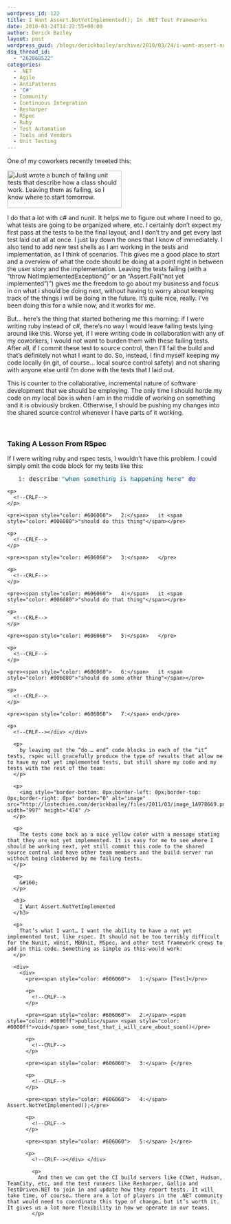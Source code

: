 ```yaml
---
wordpress_id: 122
title: I Want Assert.NotYetImplemented(); In .NET Test Frameworks
date: 2010-03-24T14:22:55+00:00
author: Derick Bailey
layout: post
wordpress_guid: /blogs/derickbailey/archive/2010/03/24/i-want-assert-notyetimplemented-in-net-test-frameworks.aspx
dsq_thread_id:
  - "262068522"
categories:
  - .NET
  - Agile
  - AntiPatterns
  - 'C#'
  - Community
  - Continuous Integration
  - Resharper
  - RSpec
  - Ruby
  - Test Automation
  - Tools and Vendors
  - Unit Testing
---
```

One of my coworkers recently tweeted this:

[<img style="border-bottom: 0px;border-left: 0px;border-top: 0px;border-right: 0px" border="0" alt="Just wrote a bunch of failing unit tests that describe how a class should work. Leaving them as failing, so I know where to start tomorrow." src="http://lostechies.com/derickbailey/files/2011/03/image_0207E919.png" width="266" height="87" />](http://twitter.com/RossCode/status/10963796437) 

I do that a lot with c# and nunit. It helps me to figure out where I need to go, what tests are going to be organized where, etc. I certainly don’t expect my first pass at the tests to be the final layout, and I don’t try and get every last test laid out all at once. I just lay down the ones that I know of immediately. I also tend to add new test shells as I am working in the tests and implementation, as I think of scenarios. This gives me a good place to start and a overview of what the code should be doing at a point right in between the user story and the implementation. Leaving the tests failing (with a “throw NotImplementedException()” or an “Assert.Fail(“not yet implemented”)”) gives me the freedom to go about my business and focus in on what i should be doing next, without having to worry about keeping track of the things i will be doing in the future. It’s quite nice, really. I’ve been doing this for a while now, and it works for me.

But… here’s the thing that started bothering me this morning: if I were writing ruby instead of c#, there’s no way I would leave failing tests lying around like this. Worse yet, if I were writing code in collaboration with any of my coworkers, I would not want to burden them with these failing tests. After all, if I commit these test to source control, then I’ll fail the build and that’s definitely not what I want to do. So, instead, I find myself keeping my code locally (in git, of course… local source control safety) and not sharing with anyone else until I’m done with the tests that I laid out.

This is counter to the collaborative, incremental nature of software development that we should be employing. The only time I should horde my code on my local box is when I am in the middle of working on something and it is obviously broken. Otherwise, I should be pushing my changes into the shared source control whenever I have parts of it working.

&#160;

### Taking A Lesson From RSpec

If I were writing ruby and rspec tests, I wouldn’t have this problem. I could simply omit the code block for my tests like this:

<div>
  <div>
    <pre><span style="color: #606060">   1:</span> describe <span style="color: #006080">"when something is happening here"</span> <span style="color: #0000ff">do</span></pre>
    
    <p>
      <!--CRLF-->
    </p>
    
    <pre><span style="color: #606060">   2:</span>   it <span style="color: #006080">"should do this thing"</span></pre>
    
    <p>
      <!--CRLF-->
    </p>
    
    <pre><span style="color: #606060">   3:</span>   </pre>
    
    <p>
      <!--CRLF-->
    </p>
    
    <pre><span style="color: #606060">   4:</span>   it <span style="color: #006080">"should do that thing"</span></pre>
    
    <p>
      <!--CRLF-->
    </p>
    
    <pre><span style="color: #606060">   5:</span>   </pre>
    
    <p>
      <!--CRLF-->
    </p>
    
    <pre><span style="color: #606060">   6:</span>   it <span style="color: #006080">"should do some other thing"</span></pre>
    
    <p>
      <!--CRLF-->
    </p>
    
    <pre><span style="color: #606060">   7:</span> end</pre>
    
    <p>
      <!--CRLF--></div> </div> 
      
      <p>
        by leaving out the “do … end” code blocks in each of the “it” tests, rspec will gracefully produce the type of results that allow me to have my not yet implemented tests, but still share my code and my tests with the rest of the team:
      </p>
      
      <p>
        <img style="border-bottom: 0px;border-left: 0px;border-top: 0px;border-right: 0px" border="0" alt="image" src="http://lostechies.com/derickbailey/files/2011/03/image_1A978669.png" width="997" height="474" />
      </p>
      
      <p>
        The tests come back as a nice yellow color with a message stating that they are not yet implemented. It is easy for me to see where I should be working next, yet still commit this code to the shared source control and have other team members and the build server run without being clobbered by me failing tests.
      </p>
      
      <p>
        &#160;
      </p>
      
      <h3>
        I Want Assert.NotYetImplemented
      </h3>
      
      <p>
        That’s what I want… I want the ability to have a not yet implemented test, like rspec. It should not be too terribly difficult for the Nunit, xUnit, MBUnit, MSpec, and other test framework crews to add in this code. Something as simple as this would work:
      </p>
      
      <div>
        <div>
          <pre><span style="color: #606060">   1:</span> [Test]</pre>
          
          <p>
            <!--CRLF-->
          </p>
          
          <pre><span style="color: #606060">   2:</span> <span style="color: #0000ff">public</span> <span style="color: #0000ff">void</span> some_test_that_i_will_care_about_soon()</pre>
          
          <p>
            <!--CRLF-->
          </p>
          
          <pre><span style="color: #606060">   3:</span> {</pre>
          
          <p>
            <!--CRLF-->
          </p>
          
          <pre><span style="color: #606060">   4:</span>   Assert.NotYetImplemented();</pre>
          
          <p>
            <!--CRLF-->
          </p>
          
          <pre><span style="color: #606060">   5:</span> }</pre>
          
          <p>
            <!--CRLF--></div> </div> 
            
            <p>
              And then we can get the CI build servers like CCNet, Hudson, TeamCity, etc, and the test runners like Resharper, Gallio and TestDriven.NET to join in and update how they report tests. It will take time, of course… there are a lot of players in the .NET community that would need to coordinate this type of change… but it’s worth it. It gives us a lot more flexibility in how we operate in our teams.
            </p>